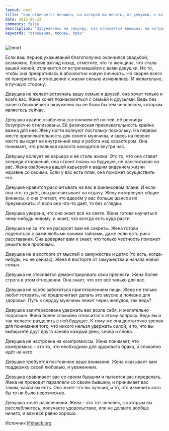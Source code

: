 ```yaml
---
layout: post
title: "как отличается женщина, на которой вы женаты, от девушки, с которой вы встречались"
date: 2015-06-23
comments: false
description: "Задумайтесь на секунду, как отличается женщина, на которой вы женаты, от девушки с которой вы встречались. В какую сторону вы бы хотели, чтобы ваша девушка изменилась, став вашей женой, если вы встречаетесь?"
keywords: "отношения, любовь, брак"
---
```


﻿![heart](http://s42.radikal.ru/i097/1507/0b/8136e6c670d4.jpg "heart")

Если ваш период ухаживаний благополучно окончился свадьбой, возможно, бросив взгляд назад, отметите, что та женщина, что стала вашей женой, отличается от встречавшейся с вами девушки. Не то, чтобы она превратилась в абсолютно новую личность. Но скорее всего её приоритеты и отношение к жизни сильно изменились. И желательно, в лучшую сторону.

Девушка не желает встречать вашу семью и друзей, она хочет только и всего вас.
Жена хочет познакомиться с семьёй и друзьями. Ведь без вашего ближайшего окружения вы не были бы тем человеком, которым являетесь сейчас.

Девушка крайне озабочена состоянием её ногтей, её ресницы безупречно стилизованы. Её физическая привлекательность крайне важна для неё.
Жену ногти волнуют постольку поскольку. На первом месте привлекательность для своего мужчины, и здесь на первое место выходят её внутренний мир и работа над характером. Она понимает, что реальная красота находится внутри нас.

Девушку волнует её карьера и её стиль жизни. Это то, что она ставит впереди отношений, она строит планы на будущее, не рассчитывая на вас.
Жена озабочена вашей карьерой и вашим видением жизни наравне со своими. Если у вас есть план, она поможет осуществить его.

Девушке нравится рассчитывать на вас в финансовом плане. И если она что-то даёт, она рассчитывает на отдачу.
Жену интересуют общие финансы, о она считает, что вдвоём у вас больше шансов их преумножить. И если она что-то даёт, то без оглядки.

Девушка уверена, что она знает всё на свете.
Жена готова научиться чему-нибудь новому, и знает, что всегда есть куда расти.

Девушка ни за что не раскроет вам её секреты.
Жена готова поделиться с вами любыми своими тайнами, даже если есть риск расставания. Она доверяет вам и знает, что только честность поможет решить все проблемы.

Девушка не в восторге от мыслей о замужестве и детях (то есть, когда-нибудь, но не сейчас).
Жена в восторге от замужества и начала новой семьи.

Девушка не стесняется демонстрировать свои прелести.
Жена более строга в этом отношении. Она знает, что это всё только для вас.

Девушка не особо заботиться приготовлением пищи.
Жена не только любит готовить, но предпочитает делать это вкусно и полезно для здоровья. Путь к сердцу мужчины лежит через желудок, так ведь?

Девушка заинтересована удержать вас возле себя, и желательно подольше.
Жена более спокойно относится к этому вопросу. Ведь вы и так желаете разделить с ней будущее. К тому же она достаточно зрелая для понимания того, что никого нельзя удержать силой, и то, что вы выбираете друг друга заново каждый день, снова и снова.

Девушка не настроена на компромиссы.
Жена понимает, что компромисс - это то, что необходимо для здорового брака, и спокойно идёт на него.

Девушке требуется постоянное ваше внимание.
Жена оказывает вам поддержку своей любовью, и уважением.

Девушка сравнивает вас со своим бывшим и пытается вас переделать.
Жена не проводит параллели со своим бывшим, и принимает вас таким, какой вы есть. Она знает что вы лучший, и то, что изменить кого бы то ни было невозможно.

Девушка хочет развлечений.
Жена - это тот человек, с которым вы расслабляетесь, получаете удовольствие, или не делаете вообще ничего, и вам всё равно хорошо.

Источник [lifehack.org](http://www.lifehack.org/articles/communication/14-differences-between-the-girl-you-date-and-the-woman-you-marry.html)

